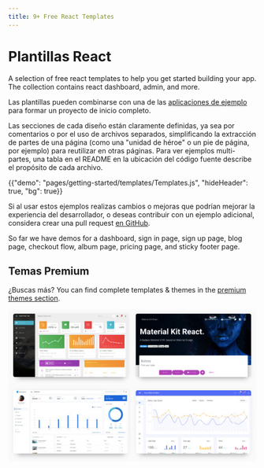 ```yaml
---
title: 9+ Free React Templates
---
```


# Plantillas React

<p class="description">A selection of free react templates to help you get started building your app. The collection contains react dashboard, admin, and more.</p>

Las plantillas pueden combinarse con una de las [aplicaciones de ejemplo](https://github.com/mui-org/material-ui/tree/master/examples) para formar un proyecto de inicio completo.

Las secciones de cada diseño están claramente definidas, ya sea por comentarios o por el uso de archivos separados, simplificando la extracción de partes de una página (como una "unidad de héroe" o un pie de página, por ejemplo) para reutilizar en otras páginas. Para ver ejemplos multi-partes, una tabla en el README en la ubicación del código fuente describe el propósito de cada archivo.

{{"demo": "pages/getting-started/templates/Templates.js", "hideHeader": true, "bg": true}}

Si al usar estos ejemplos realizas cambios o mejoras que podrían mejorar la experiencia del desarrollador, o deseas contribuir con un ejemplo adicional, considera crear una pull request [en GitHub](https://github.com/mui-org/material-ui/pulls).

So far we have demos for a dashboard, sign in page, sign up page, blog page, checkout flow, album page, pricing page, and sticky footer page.

## Temas Premium

¿Buscas más? You can find complete templates & themes in the <a href="https://themes.material-ui.com/" data-ga-event-category="premium-themes" data-ga-event-action="click" data-ga-event-label="templates-link">premium themes section</a>.

<a href="https://themes.material-ui.com/" data-ga-event-category="premium-themes" data-ga-event-action="click" data-ga-event-label="templates-image"><img src="/static/images/themes-light.jpg" alt="plantillas React" /></a>
